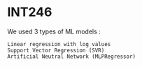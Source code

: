 # INT246

We used 3 types of ML models :

    Linear regression with log values
    Support Vector Regression (SVR)
    Artificial Neutral Network (MLPRegressor)
